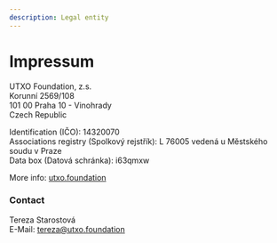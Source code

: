 ```yaml
---
description: Legal entity
---
```


# Impressum

UTXO Foundation, z.s.\
Korunní 2569/108\
101 00 Praha 10 - Vinohrady\
Czech Republic

Identification (IČO): 14320070\
Associations registry (Spolkový rejstřík): L 76005 vedená u Městského soudu v Praze\
Data box (Datová schránka): i63qmxw

More info: [utxo.foundation](https://utxo.foundation/)

### Contact

Tereza Starostová\
E-Mail: [tereza@utxo.foundation](mailto:tereza@utxo.foundation)
